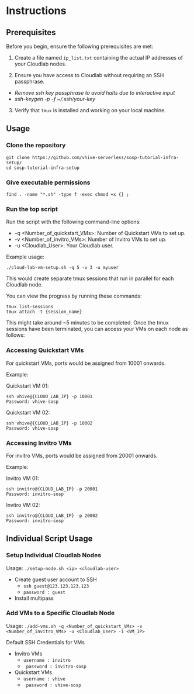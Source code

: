# Instructions

## Prerequisites

Before you begin, ensure the following prerequisites are met:

1. Create a file named `ip_list.txt` containing the actual IP addresses of your Cloudlab nodes.

2. Ensure you have access to Cloudlab without requiring an SSH passphrase.

-  _Remove ssh key passphrase to avoid halts due to interactive input_
- _ssh-keygen -p -f ~/.ssh/your-key_ 


3. Verify that `tmux` is installed and working on your local machine.

## Usage

### Clone the repository

```shell
git clone https://github.com/vhive-serverless/sosp-tutorial-infra-setup/
cd sosp-tutorial-infra-setup
```

### Give executable permissions

```shell
find . -name "*.sh" -type f -exec chmod +x {} ;
```


### Run the top script

Run the script with the following command-line options:

- -q <Number_of_quickstart_VMs>: Number of Quickstart VMs to set up.
- -v <Number_of_invitro_VMs>: Number of Invitro VMs to set up.
- -u <Cloudlab_User>: Your Cloudlab user.

Example usage:

```shell
./cloud-lab-vm-setup.sh -q 5 -v 3 -u myuser
```

This would create separate tmux sessions that run in parallel for each Cloudlab node.

You can view the progress by running these commands:

```shell
tmux list-sessions
tmux attach -t {session_name}
```

This might take around ~5 minutes to be completed.
Once the tmux sessions have been terminated, you can access your VMs on each node as follows:

### Accessing Quickstart VMs

For quickstart VMs, ports would be assigned from 10001 onwards.

Example:

Quickstart VM 01:

```shell
ssh vhive@{CLOUD_LAB_IP} -p 10001
Password: vhive-sosp
```

Quickstart VM 02:
```shell
ssh vhive@{CLOUD_LAB_IP} -p 10002
Password: vhive-sosp
```

### Accessing Invitro VMs

For invitro VMs, ports would be assigned from 20001 onwards.

Example:

Invitro VM 01:

```shell
ssh invitro@{CLOUD_LAB_IP} -p 20001
Password: invitro-sosp
```

Invitro VM 02:
```shell
ssh invitro@{CLOUD_LAB_IP} -p 20002
Password: invitro-sosp
```


## Individual Script Usage
### Setup Individual Cloudlab Nodes 

Usage: ``` ./setup-node.sh <ip> <cloudlab-user> ```

- Create guest user account to SSH 
    - ``` ssh guest@123.123.123.123 ```
    - ```password : guest```
- Install multipass

### Add VMs to a Specific Cloudlab Node
Usage: ``` ./add-vms.sh -q <Number_of_quickstart_VMs> -v <Number_of_invitro_VMs> -u <Cloudlab_User> -i <VM_IP> ```

Default SSH Credentials for VMs
- Invitro VMs
    -  ``` username : invitro ```
    - ``` password : invitro-sosp```
- Quickstart VMs
   -  ``` username : vhive ```
    - ``` password : vhive-sosp```